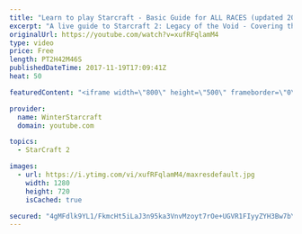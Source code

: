 ```yaml
---
title: "Learn to play Starcraft - Basic Guide for ALL RACES (updated 2017)"
excerpt: "A live guide to Starcraft 2: Legacy of the Void - Covering the basics and build orders for all of the races, and covering the important decisions to be made early in the game.  Not a step by step guide but a demonstration once you have the very basics of the units and races!"
originalUrl: https://youtube.com/watch?v=xufRFqlamM4
type: video
price: Free
length: PT2H42M46S
publishedDateTime: 2017-11-19T17:09:41Z
heat: 50

featuredContent: "<iframe width=\"800\" height=\"500\" frameborder=\"0\" src=\"https://www.youtube.com/embed/xufRFqlamM4\" allow=\"accelerometer; autoplay; encrypted-media; gyroscope; picture-in-picture\" allowfullscreen></iframe>"

provider:
  name: WinterStarcraft
  domain: youtube.com

topics:
  - StarCraft 2

images:
  - url: https://i.ytimg.com/vi/xufRFqlamM4/maxresdefault.jpg
    width: 1280
    height: 720
    isCached: true

secured: "4gMFdlk9YL1/FkmcHt5iLaJ3n95ka3VnvMzoyt7rOe+UGVR1FIyyZYH3Bw7bYfvaYqAOwbQoCG5o5mfuJcnrN5/v7oYI0A+Mw7Pcm47J7P1VTsW0btzTjdh8+kbIvlsrhMU/o15Re3E/rM3KtGDEGnA4/ATX3Z0LUXHOsUI1tfgx0zov48r/MH/MlN4ypnAO5FgtIYxv+amL9gEHO4apEbxtpZiVNlyndZpXme1FsGboeU1BPf/sCGfmMuSpsMBJZ65clBMkU+ix2hprRSRhYmDK1c9rIY/JB7zQS/TR3wiFu33VG5guzlDSj4oMEQaKf0ygO9MqMkTiRe23EPl9WLkBMXM5eSVDxug4ebI5lnppurfcejJCkatTbj/Xb9ydtDdRppJV8dFHqef4NqdMCHaucxeTSjFOqR/ciOeqIvMayVyiRXCNuhUNqFX3RrAL;8BtweMPm1fxl97ra0113LA=="
---
```


